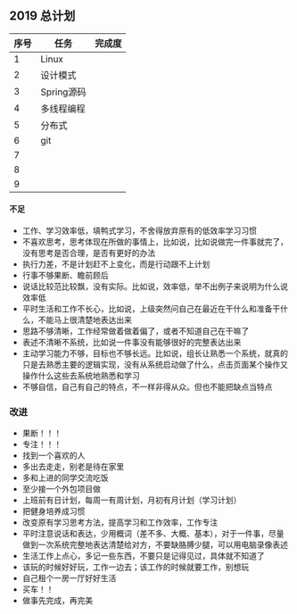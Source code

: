 ## 2019 总计划

| 序号 | 任务       | 完成度 |
| ---- | ---------- | ------ |
| 1    | Linux      |        |
| 2    | 设计模式   |        |
| 3    | Spring源码 |        |
| 4    | 多线程编程 |        |
| 5    | 分布式     |        |
| 6    | git        |        |
| 7    |            |        |
| 8    |            |        |
| 9    |            |        |





#### 不足

- 工作、学习效率低，填鸭式学习，不舍得放弃原有的低效率学习习惯
- 不喜欢思考，思考体现在所做的事情上，比如说，比如说做完一件事就完了，没有思考是否合理，是否有更好的办法
- 执行力差，不是计划赶不上变化，而是行动跟不上计划
- 行事不够果断、瞻前顾后
- 说话比较范比较飘，没有实际。比如说，效率低，举不出例子来说明为什么说效率低
- 平时生活和工作不长心，比如说，上级突然问自己在最近在干什么和准备干什么，不能马上很清楚地表达出来
- 思路不够清晰，工作经常做着做着偏了，或者不知道自己在干嘛了
- 表述不清晰不系统，比如说一件事没有能够很好的完整表达出来
- 主动学习能力不够，目标也不够长远。比如说，组长让熟悉一个系统，就真的只是去熟悉主要的逻辑实现，没有从系统启动做了什么，点击页面某个操作又操作什么这些去系统地熟悉和学习
- 不够自信，自己有自己的特点，不一样非得从众。但也不能把缺点当特点

### 改进

- 果断！！！
- 专注！！！
- 找到一个喜欢的人
- 多出去走走，别老是待在家里
- 多和上进的同学交流吃饭
- 至少接一个外包项目做
- 上班前有日计划，每周一有周计划，月初有月计划（学习计划）
- 把健身培养成习惯
- 改变原有学习思考方法，提高学习和工作效率，工作专注
- 平时注意说话和表达，少用概词（差不多、大概、基本），对于一件事，尽量做到一次系统完整地表达清楚给对方，不要缺胳膊少腿，可以用电脑录像表述
- 生活工作上点心，多记一些东西，不要只是记得见过，具体就不知道了
- 该玩的时候好好玩，工作一边去；该工作的时候就要工作，别想玩
- 自己租个一房一厅好好生活
- 买车！！
- 做事先完成，再完美